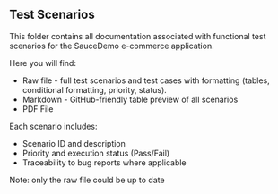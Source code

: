 ## Test Scenarios
This folder contains all documentation associated with functional test scenarios for the SauceDemo e-commerce application.

Here you will find:
- Raw file - full test scenarios and test cases with formatting (tables, conditional formatting, priority, status).
- Markdown - GitHub-friendly table preview of all scenarios
- PDF File

Each scenario includes:
- Scenario ID and description
- Priority and execution status (Pass/Fail)
- Traceability to bug reports where applicable

Note: only the raw file could be up to date
